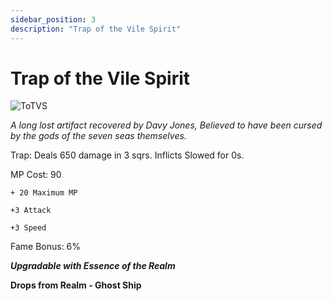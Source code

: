 ```yaml
---
sidebar_position: 3
description: "Trap of the Vile Spirit"
---
```


# Trap of the Vile Spirit

![ToTVS](https://cdn.discordapp.com/attachments/1187552567295758487/1196076449732493463/Trap_of_the_Vile_Spirit.png?ex=65b64fff&is=65a3daff&hm=36f1845aa88f7c4559b019f787ff6914570ed22f0b71fa3e5712da8c7d1c061b&)


<i>A long lost artifact recovered by Davy Jones, Believed to have been cursed by the gods of the seven seas themselves.</i>

Trap:
Deals 650 damage in 3 sqrs.
Inflicts Slowed for 0s.

MP Cost: 90

    + 20 Maximum MP
   
    +3 Attack

    +3 Speed

Fame Bonus: 6%

***Upgradable with Essence of the Realm***

**Drops from Realm - Ghost Ship**
